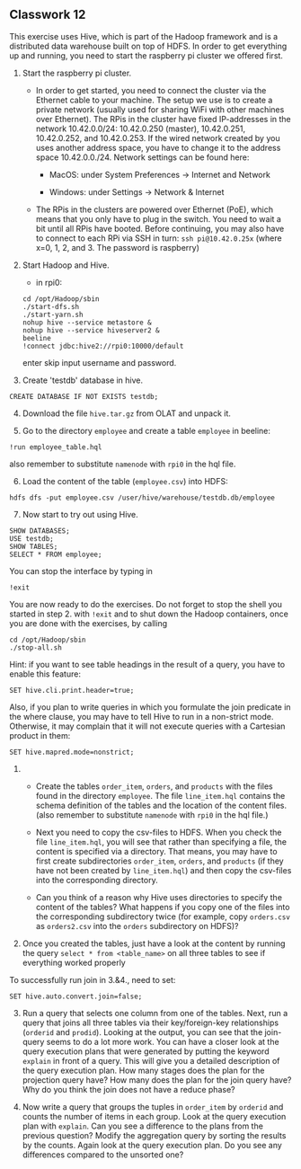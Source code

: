 ## Classwork 12

This exercise uses Hive, which is part of the Hadoop framework and is a distributed data warehouse built on top of HDFS. In order to get everything up and running, you need to start the raspberry pi cluster we offered first.

1. Start the raspberry pi cluster.
    - In order to get started, you need to connect the cluster via the Ethernet cable to your machine. The setup we use is to create a private network (usually used for sharing WiFi with other machines over Ethernet). The RPis in the cluster have fixed IP-addresses in the network 10.42.0.0/24: 10.42.0.250 (master), 10.42.0.251, 10.42.0.252, and 10.42.0.253. If the wired network created by you uses another address space, you have to change it to the address space 10.42.0.0./24. Network settings can be found here:
        - MacOS: under System Preferences → Internet and Network

        - Windows: under Settings → Network \& Internet

    - The RPis in the clusters are powered over Ethernet (PoE), which means that you only have to plug in the switch. You need to wait a bit until all RPis have booted. Before continuing, you may also have to connect to each RPi via SSH in turn:
    `
    ssh pi@10.42.0.25x
    `
    (where x=0, 1, 2, and 3. The password is raspberry)

2. Start Hadoop and Hive.
    - in rpi0:
    ```
    cd /opt/Hadoop/sbin
    ./start-dfs.sh
    ./start-yarn.sh
    nohup hive --service metastore &
    nohup hive --service hiveserver2 &
    beeline
    !connect jdbc:hive2://rpi0:10000/default
    ```
    enter skip input username and password.

3. Create 'testdb' database in hive.
```
CREATE DATABASE IF NOT EXISTS testdb;
```

4. Download the file `hive.tar.gz` from OLAT and unpack it. 

5. Go to the directory `employee` and create a table `employee` in beeline:
```
!run employee_table.hql
```
also remember to substitute `namenode` with `rpi0` in the hql file.

6.  Load the content of the table (`employee.csv`) into HDFS:
```
hdfs dfs -put employee.csv /user/hive/warehouse/testdb.db/employee
```

7. Now start to try out using Hive.
```
SHOW DATABASES;
USE testdb;
SHOW TABLES;
SELECT * FROM employee;
```
You can stop the interface by typing in
```
!exit
```


You are now ready to do the exercises. Do not forget to stop the shell you started in step 2. with `!exit` and to shut down the Hadoop containers, once you are done with the exercises, by calling
```
cd /opt/Hadoop/sbin
./stop-all.sh
```

Hint: if you want to see table headings in the result of a query, you have to enable this feature:
```
SET hive.cli.print.header=true;
```

Also, if you plan to write queries in which you formulate the join predicate in the where clause, you may have to tell Hive to run in a non-strict mode. Otherwise, it may complain that it will not execute queries with a Cartesian product in them:
```
SET hive.mapred.mode=nonstrict;
```


1. 
    - Create the tables `order_item`, `orders`, and `products` with the files found in the directory `employee`. The file `line_item.hql` contains the schema definition of the tables and the location of the content files. (also remember to substitute `namenode` with `rpi0` in the hql file.)

    - Next you need to copy the csv-files to HDFS. When you check the file `line_item.hql`, you will see that rather than specifying a file, the content is specified via a directory. That means, you may have to first create subdirectories `order_item`, `orders`, and `products` (if they have not been created by `line_item.hql`) and then copy the csv-files into the corresponding directory.

    - Can you think of a reason why Hive uses directories to specify the content of the tables? What happens if you copy one of the files into the corresponding subdirectory twice (for example, copy `orders.csv` as `orders2.csv` into the `orders` subdirectory on HDFS)?

2. Once you created the tables, just have a look at the content by running the query `select * from <table_name>` on all three tables to see if everything worked properly

To successfully run join in 3.&4., need to set:
```
SET hive.auto.convert.join=false;
```

3. Run a query that selects one column from one of the tables. Next, run a query that joins all three tables via their key/foreign-key relationships (`orderid` and `prodid`). Looking at the output, you can see that the join-query seems to do a lot more work. You can have a closer look at the query execution plans that were generated by putting the keyword `explain` in front of a query. This will give you a detailed description of the query execution plan. How many stages does the plan for the projection query have? How many does the plan for the join query have? Why do you think the join does not have a reduce phase?

4. Now write a query that groups the tuples in `order_item` by `orderid` and counts the number of items in each group. Look at the query execution plan with `explain`. Can you see a difference to the plans from the previous question? Modify the aggregation query by sorting the results by the counts. Again look at the query execution plan. Do you see any differences compared to the unsorted one?
